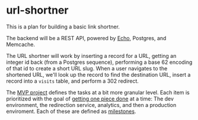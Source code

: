 # url-shortner

This is a plan for building a basic link shortner.

The backend will be a REST API, powered by [Echo](https://echo.labstack.com/), Postgres, and Memcache. 

The URL shortner will work by inserting a record for a URL, getting an integer id back (from a Postgres sequence), performing a base 62 encoding of that id to create a short URL slug. When a user navigates to the shortened URL, we'll look up the record to find the destination URL, insert a record into a `visits` table, and perform a 302 redirect.

The [MVP project](https://github.com/mmattax/url-shortner/projects/1) defines the tasks at a bit more granular level. Each item is prioritized with the goal of [getting one piece done](https://basecamp.com/shapeup/3.2-chapter-10) at a time: The dev environment, the redirection service, analytics, and then a production enviroment. Each of these are defined as [milestones](https://github.com/mmattax/url-shortner/milestones?direction=asc&sort=due_date&state=open).
